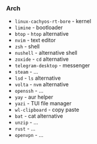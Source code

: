 ### Arch

- `linux-cachyos-rt-bore` - kernel
- `limine` - bootloader
- `btop` - `htop` alternative
- `nvim` - text editor
- `zsh` - shell
- `nushell` - alternative shell
- `zoxide` - `cd` alternative
- `telegram-desktop` - messenger
- `steam` - ...
- `lsd` - `ls` alternative
- `volta` - `nvm` alternative
- `openssh` - ...
- `yay` - aur helper
- `yazi` - TUI file manager
- `wl-clipboard` - copy paste
- `bat` - cat alternative
- `unzip` - ...
- `rust` - ...
- `openvpn` - ...
